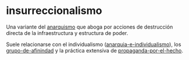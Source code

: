 # insurreccionalismo

Una variante del [anarquismo](anarquismo.md) que aboga por acciones de destrucción directa de la infraestructura y estructura de poder.

Suele relacionarse con el individualismo ([anarquia-e-individualismo](anarquia-e-individualismo.md)), los [grupo-de-afinindad](grupo-de-afinindad.md) y la práctica extensiva de [propaganda-por-el-hecho](propaganda-por-el-hecho.md).
